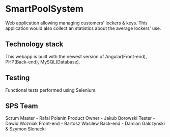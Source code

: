 # SmartPoolSystem

Web application allowing managing customers' lockers & keys. This application would also collect an statistics about the average lockers' use.


## Technology stack

This webapp is built with the newest version of Angular(Front-end), PHP(Back-end), MySQL(Database).


## Testing

Functional tests performed using Selenium.


## SPS Team

Scrum Master - Rafal Polanin
Product Owner - Jakub Borowski
Tester - Dawid Wozniak
Front-end - Bartosz Wasilew
Back-end - Damian Galczynski & Szymon Slonecki
